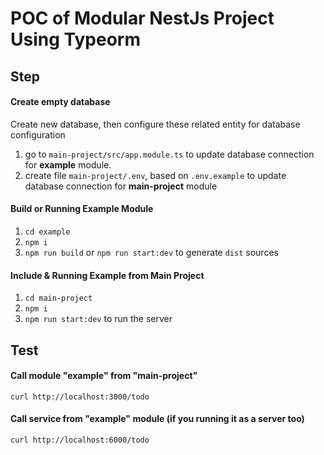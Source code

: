 # POC of Modular NestJs Project Using Typeorm

## Step

#### Create empty database

Create new database, then configure these related entity for database configuration

1. go to `main-project/src/app.module.ts` to update database connection for **example** module. 
2. create file `main-project/.env`, based on `.env.example` to update database connection for **main-project** module

#### Build or Running Example Module

1. `cd example`
2. `npm i`
3. `npm run build` or `npm run start:dev` to generate `dist` sources

#### Include & Running Example from Main Project

1. `cd main-project`
2. `npm i`
3. `npm run start:dev` to run the server


## Test

#### Call module "example" from "main-project"

```curl
curl http://localhost:3000/todo 
```

#### Call service from "example" module (if you running it as a server too)

```curl
curl http://localhost:6000/todo 
```